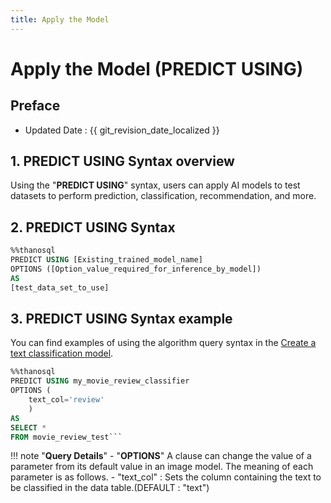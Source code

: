 ```yaml
---
title: Apply the Model
---
```


# **Apply the Model (PREDICT USING)**

## Preface

- Updated Date : {{ git_revision_date_localized }}

## **1. PREDICT USING Syntax overview**

Using the "**PREDICT USING**" syntax, users can apply AI models to test datasets to perform prediction, classification, recommendation, and more.

## **2. PREDICT USING Syntax**

```sql
%%thanosql
PREDICT USING [Existing_trained_model_name]
OPTIONS ([Option_value_required_for_inference_by_model])
AS
[test_data_set_to_use]
```

## **3. PREDICT USING Syntax example**

You can find examples of using the algorithm query syntax in the [Create a text classification model](/en/tutorials/thanosql_ml/classification/classification_Electra/).

````sql
%%thanosql
PREDICT USING my_movie_review_classifier
OPTIONS (
    text_col='review'
    )
AS
SELECT *
FROM movie_review_test```
````

!!! note "**Query Details**"
    - "__OPTIONS__" A clause can change the value of a parameter from its default value in an image model. The meaning of each parameter is as follows.
        - "text_col" : Sets the column containing the text to be classified in the data table.(DEFAULT : "text")
